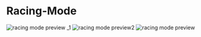 # Racing-Mode
![racing mode preview _1](https://user-images.githubusercontent.com/102579070/193500913-2ce322a7-af9f-47ff-90c2-5d8428c2aa1d.png)
![racing mode preview2](https://user-images.githubusercontent.com/102579070/193500977-fbddeded-e0c9-40d8-a8de-adff741d86f1.png)
![racing mode preview](https://user-images.githubusercontent.com/102579070/193501005-b06788fa-9136-4e88-bb5e-faad39832f2e.png)

